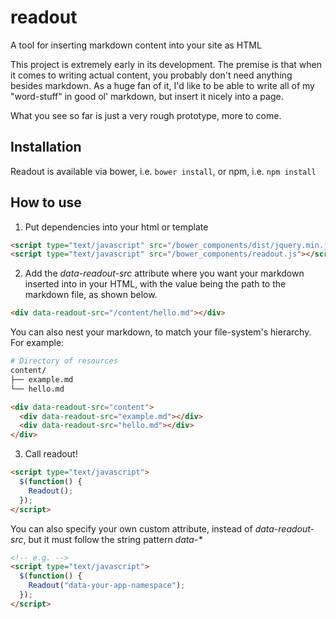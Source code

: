 # readout
A tool for inserting markdown content into your site as HTML

This project is extremely early in its development. The premise is that when it comes to writing actual content, you probably don't need anything besides markdown. As a huge fan of it, I'd like to be able to write all of my "word-stuff" in good ol' markdown, but insert it nicely into a page.

What you see so far is just a very rough prototype, more to come.

## Installation

Readout is available via bower, i.e. `bower install`, or npm, i.e. `npm install`

## How to use

1. Put dependencies into your html or template

```html
<script type="text/javascript" src="/bower_components/dist/jquery.min.js"></script>
<script type="text/javascript" src="/bower_components/readout.js"></script>
```

2. Add the *data-readout-src* attribute where you want your markdown inserted into in your HTML, with the value being the path to the markdown file, as shown below.

```html
<div data-readout-src="/content/hello.md"></div>
```

  You can also nest your markdown, to match your file-system's hierarchy. For example:

```bash
# Directory of resources
content/
├── example.md
└── hello.md
```

```html
<div data-readout-src="content">
  <div data-readout-src="example.md"></div>
  <div data-readout-src="hello.md"></div>
</div>
```

3. Call readout!

```html
<script type="text/javascript">
  $(function() {
    Readout();
  });
</script>
```
  You can also specify your own custom attribute, instead of *data-readout-src*, but it must follow the string pattern *data-\**

```html
<!-- e.g. -->
<script type="text/javascript">
  $(function() {
    Readout("data-your-app-namespace");
  });
</script>
```
